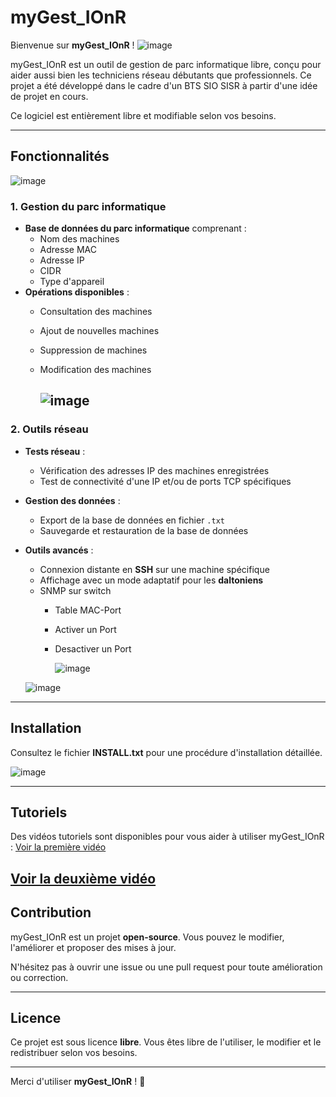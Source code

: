 # myGest_IOnR

Bienvenue sur **myGest_IOnR** !    ![image](https://github.com/user-attachments/assets/0118bf39-9c15-43af-8451-c8dc8696cd8b)


myGest_IOnR est un outil de gestion de parc informatique libre, conçu pour aider aussi bien les techniciens réseau débutants que professionnels. Ce projet a été développé dans le cadre d'un BTS SIO SISR à partir d'une idée de projet en cours.

Ce logiciel est entièrement libre et modifiable selon vos besoins.

---

## Fonctionnalités

  ![image](https://github.com/user-attachments/assets/6876f239-114f-4c33-baec-371c102ec490)


### 1. Gestion du parc informatique
- **Base de données du parc informatique** comprenant :
  - Nom des machines
  - Adresse MAC
  - Adresse IP
  - CIDR
  - Type d'appareil
- **Opérations disponibles** :
  - Consultation des machines
  - Ajout de nouvelles machines
  - Suppression de machines
  - Modification des machines
 
    ![image](https://github.com/user-attachments/assets/0a8e210b-1b51-4f98-89d5-faefc51593c0)
    --


### 2. Outils réseau
- **Tests réseau** :
  - Vérification des adresses IP des machines enregistrées
  - Test de connectivité d'une IP et/ou de ports TCP spécifiques
- **Gestion des données** :
  - Export de la base de données en fichier `.txt`
  - Sauvegarde et restauration de la base de données
- **Outils avancés** :
  - Connexion distante en **SSH** sur une machine spécifique
  - Affichage avec un mode adaptatif pour les **daltoniens**
  - SNMP sur switch
      - Table MAC-Port
      - Activer un Port
      - Desactiver un Port
   
        
        ![image](https://github.com/user-attachments/assets/f387388d-c2e3-4610-9880-c18cd53eff4b)


  ![image](https://github.com/user-attachments/assets/83c645c4-b541-4cc0-9b0d-c3dfe12b0ac1)



---

## Installation

Consultez le fichier **INSTALL.txt** pour une procédure d'installation détaillée.

![image](https://github.com/user-attachments/assets/3077733a-fefd-4266-9dc7-b636443b5263)


---

## Tutoriels

Des vidéos tutoriels sont disponibles pour vous aider à utiliser myGest_IOnR :
[Voir la première vidéo](https://youtu.be/xqUBUJhXe78)

[Voir la deuxième vidéo](https://youtu.be/xqUBUJhXe78)
---

## Contribution

myGest_IOnR est un projet **open-source**. Vous pouvez le modifier, l'améliorer et proposer des mises à jour.

N'hésitez pas à ouvrir une issue ou une pull request pour toute amélioration ou correction.

---

## Licence

Ce projet est sous licence **libre**. Vous êtes libre de l'utiliser, le modifier et le redistribuer selon vos besoins.

---

Merci d'utiliser **myGest_IOnR** ! 🚀

